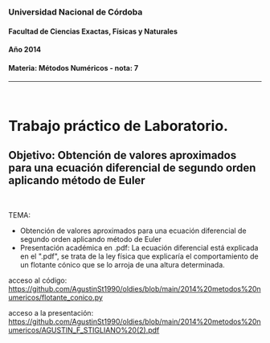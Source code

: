 ### Universidad Nacional de Córdoba
#### Facultad de Ciencias Exactas, Físicas y Naturales
#### Año 2014
#### Materia: Métodos Numéricos - nota: 7
----------------
<br>

# Trabajo práctico de Laboratorio.
## Objetivo: Obtención de valores aproximados para una ecuación diferencial de segundo orden aplicando método de Euler
<br>

TEMA:
- Obtención de valores aproximados para una ecuación diferencial de segundo orden aplicando método de Euler
- Presentación académica en .pdf: La ecuación diferencial está explicada en el ".pdf", se trata de la ley física que explicaría el comportamiento de un flotante cónico que se lo arroja de una altura determinada.

acceso al código: https://github.com/AgustinSt1990/oldies/blob/main/2014%20metodos%20numericos/flotante_conico.py

acceso a la presentación: https://github.com/AgustinSt1990/oldies/blob/main/2014%20metodos%20numericos/AGUSTIN_F_STIGLIANO%20(2).pdf
